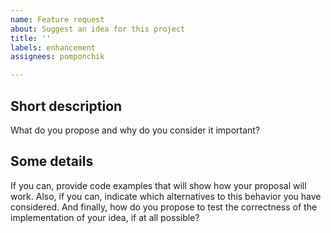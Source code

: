 ```yaml
---
name: Feature request
about: Suggest an idea for this project
title: ''
labels: enhancement
assignees: pomponchik

---
```


## Short description

What do you propose and why do you consider it important?


## Some details

If you can, provide code examples that will show how your proposal will work. Also, if you can, indicate which alternatives to this behavior you have considered. And finally, how do you propose to test the correctness of the implementation of your idea, if at all possible?
